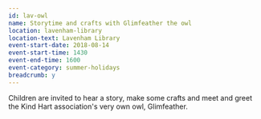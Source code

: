 ```yaml
---
id: lav-owl
name: Storytime and crafts with Glimfeather the owl
location: lavenham-library
location-text: Lavenham Library
event-start-date: 2018-08-14
event-start-time: 1430
event-end-time: 1600
event-category: summer-holidays
breadcrumb: y
---
```


Children are invited to hear a story, make some crafts and meet and greet the Kind Hart association's very own owl, Glimfeather.
